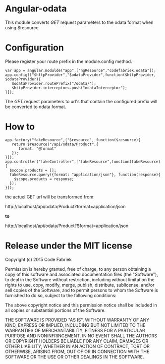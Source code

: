 Angular-odata
=============

This module converts *GET* request parameters to the odata format when using $resource.

Configuration
=============
Please register your route prefix in the module.config method.

    var app = angular.modulde("app",["ngResource","codefabriek.odata"]);
    app.config(["$httpProvider","$odataProvider",function($httpProvider, $odataProvider){
       $odataProvider.routePrefix("/odata/");
       $httpProvider.interceptors.push("odataInterceptor");
    }]);

The *GET* request parameters to url's that contain the configured prefix will be converted to odata format.

How to
=============

    app.factory("fakeResource",["$resource", function($resource){
       return $resource("/api/odata/Product",{
          format: "@format"
       });
    }]);
    app.controller("fakeController",["fakeResource",function(fakeResource){
      $scope.products = [];
      fakeResource.query({format: "application/json"}, function(response){
        $scope.products = response;    
      });
    }]);
    
the actuel GET url will be transformed from:

http://localhost/api/odata/Product?format=application/json

**to**

http://localhost/api/odata/Product?$format=application/json

Release under the MIT license
=============================
Copyright (c) 2015 Code Fabriek

Permission is hereby granted, free of charge, to any person
obtaining a copy of this software and associated documentation
files (the "Software"), to deal in the Software without
restriction, including without limitation the rights to use,
copy, modify, merge, publish, distribute, sublicense, and/or sell
copies of the Software, and to permit persons to whom the
Software is furnished to do so, subject to the following
conditions:

The above copyright notice and this permission notice shall be
included in all copies or substantial portions of the Software.

THE SOFTWARE IS PROVIDED "AS IS", WITHOUT WARRANTY OF ANY KIND,
EXPRESS OR IMPLIED, INCLUDING BUT NOT LIMITED TO THE WARRANTIES
OF MERCHANTABILITY, FITNESS FOR A PARTICULAR PURPOSE AND
NONINFRINGEMENT. IN NO EVENT SHALL THE AUTHORS OR COPYRIGHT
HOLDERS BE LIABLE FOR ANY CLAIM, DAMAGES OR OTHER LIABILITY,
WHETHER IN AN ACTION OF CONTRACT, TORT OR OTHERWISE, ARISING
FROM, OUT OF OR IN CONNECTION WITH THE SOFTWARE OR THE USE OR
OTHER DEALINGS IN THE SOFTWARE.

